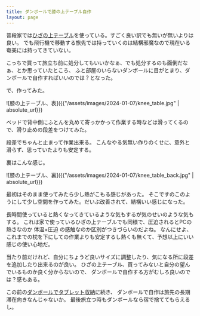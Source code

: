 ```yaml
---
title: ダンボールで膝の上テーブル自作
layout: page
---
```

普段家では[ひざの上テーブル](https://karino2.github.io/RandomThoughts/%E3%81%B2%E3%81%96%E3%81%AE%E4%B8%8A%E3%83%86%E3%83%BC%E3%83%96%E3%83%AB)を使っている。すごく良い訳でも無いが無いよりは良い。
でも飛行機で移動する旅先では持っていくのは結構邪魔なので現在いる奄美には持ってきていない。

こっちで買って旅立ち前に処分してもいいかなぁ、でも処分するのも面倒だなぁ、とか思っていたところ、
ふと部屋のいらないダンボールに目がとまり、ダンボールで自作すればいいのでは？となった。

で、作ってみた。

![膝の上テーブル、表]({{"/assets/images/2024-01-07/knee_table.jpg" | absolute_url}})

ベッドで背中側にふとんを丸めて寄っかかって作業する時などは滑ってくるので、滑り止めの段差をつけてみた。

段差でちゃんと止まって作業出来る。
こんなやる気無い作りのくせに、意外と滑らず、思っていたよりも安定する。

裏はこんな感じ。

![膝の上テーブル、裏]({{"/assets/images/2024-01-07/knee_table_back.jpg" | absolute_url}})

最初はそのまま使ってみたら少し熱がこもる感じがあった。
そこですのこのようにして少し空間を作ってみた。だいぶ改善されて、結構いい感じになった。

長時間使っていると熱くなってきているような気もするが気のせいのような気もする。
これは家で使っているひざの上テーブルでも同様で、圧迫されるとPCの熱さなのか 体温+圧迫 の感触なのか区別がつきづらいのだよね。
なんにせよ、これまでの枕を下にしての作業よりも安定するし熱くも無くて、予想以上にいい感じの使い心地だ。

当たり前だけれど、自分にちょうど良いサイズに調整したり、気になる所に段差を追加したり出来るのが良い。
ひざの上テーブル、買ってみないと自分の望んでいるものか良く分からないので、
ダンボールで自作する方がむしろ良いのでは？感もある。

この前の[ダンボールでタブレット収納](https://karino2.github.io/2023/12/29/danbooru_tablet_stand_diy.html)に続き、
ダンボールで自作は旅先の長期滞在向きなんじゃないか。
最後旅立つ時もダンボールなら宿で捨ててもらえるし。